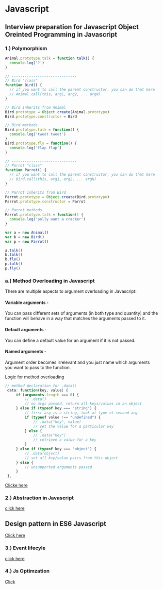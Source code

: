 # Javascript
Interview preparation for Javascript
Object Oreinted Programming in Javascript
------
### 1.) Polymorphism

``` javascript // Animal methods
Animal.prototype.talk = function talk() {
  console.log('?')
}

// ------------------------------
// Bird "class"
function Bird() {
  // if you want to call the parent constructor, you can do that here
  // Animal.call(this, arg1, arg2, ... argN)
}

// Bird inherits from Animal
Bird.prototype = Object.create(Animal.prototype)
Bird.prototype.constructor = Bird

// Bird methods
Bird.prototype.talk = function() {
  console.log('tweet tweet')
}
Bird.prototype.fly = function() {
  console.log('flap flap')
}

// ------------------------------
// Parrot "class"
function Parrot() {
  // if you want to call the parent constructor, you can do that here
  // Bird.call(this, arg1, arg2, ... argN)
}

// Parrot inherits from Bird
Parrot.prototype = Object.create(Bird.prototype)
Parrot.prototype.constructor = Parrot

// Parrot methods
Parrot.prototype.talk = function() {
  console.log('polly want a cracker')
}

var a = new Animal()
var b = new Bird()
var p = new Parrot()

a.talk()
b.talk()
b.fly()
p.talk()
p.fly()
```


### a.) Method Overloading in Javascript
There are multiple aspects to argument overloading in Javascript:

#### Variable arguments - 
You can pass different sets of arguments (in both type and quantity) and the function will behave in a way that matches the arguments passed to it.
#### Default arguments - 
You can define a default value for an argument if it is not passed.
#### Named arguments - 
Argument order becomes irrelevant and you just name which arguments you want to pass to the function.

Logic for method overloading
``` javascript
// method declaration for .data()
 data: function(key, value) {
     if (arguments.length === 0) {
         // .data()
         // no args passed, return all keys/values in an object
     } else if (typeof key === "string") {
         // first arg is a string, look at type of second arg
         if (typeof value !== "undefined") {
             // .data("key", value)
             // set the value for a particular key
         } else {
             // .data("key")
             // retrieve a value for a key
         }
     } else if (typeof key === "object") {
         // .data(object)
         // set all key/value pairs from this object
     } else {
         // unsupported arguments passed
     }
 },
 ```
 <a href="https://stackoverflow.com/questions/10855908/how-to-overload-functions-in-javascript">Clicke here</a>
 
 ### 2.) Abstraction in Javascript
 
 <a href="http://www.yusufaytas.com/achieving-abstraction-in-javascript/">click here</a>
 
 Design pattern in ES6 Javascript
 -----
 <a href="https://joshbedo.github.io/JS-Design-Patterns/"> Click here </a>
 
 ### 3.) Event lifecyle
 
<a href="http://www.breck-mckye.com/blog/2014/04/document-loading-and-DOM-lifecycle-events/">click here</a>

### 4.) Js Optimzation

<a href="https://www.upwork.com/hiring/development/11-tips-to-optimize-javascript-and-improve-website-loading-speeds/"> Click </a>
